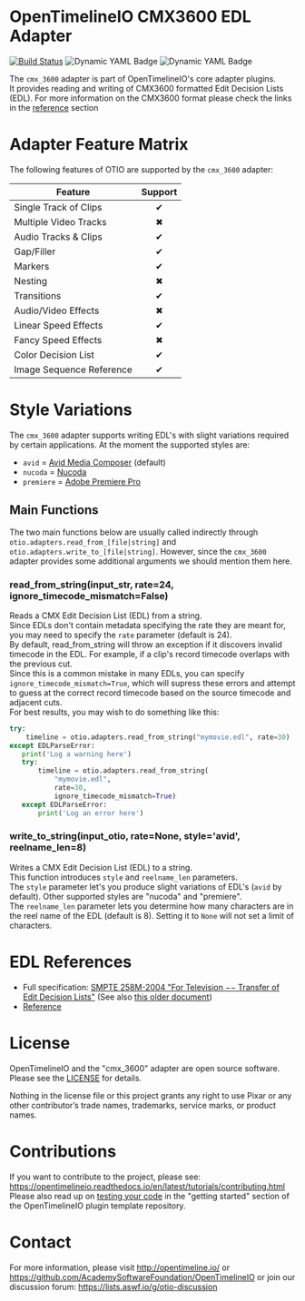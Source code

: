 # OpenTimelineIO CMX3600 EDL Adapter
[![Build Status](https://github.com/OpenTimelineIO/otio-fcp-adapter/actions/workflows/ci.yaml/badge.svg)](https://github.com/OpenTimelineIO/otio-cmx3600-adapter/actions/workflows/ci.yaml)
![Dynamic YAML Badge](https://img.shields.io/badge/dynamic/yaml?url=https%3A%2F%2Fraw.githubusercontent.com%2FOpenTimelineIO%2Fotio-cmx3600-adapter%2Fmain%2F.github%2Fworkflows%2Fci.yaml&query=%24.jobs%5B%22test-plugin%22%5D.strategy.matrix%5B%22otio-version%22%5D&label=OpenTimelineIO)
![Dynamic YAML Badge](https://img.shields.io/badge/dynamic/yaml?url=https%3A%2F%2Fraw.githubusercontent.com%2FOpenTimelineIO%2Fotio-cmx3600-adapter%2Fmain%2F.github%2Fworkflows%2Fci.yaml&query=%24.jobs%5B%22test-plugin%22%5D.strategy.matrix%5B%22python-version%22%5D&label=Python)


The `cmx_3600` adapter is part of OpenTimelineIO's core adapter plugins.  
It provides reading and writing of CMX3600 formatted Edit Decision Lists (EDL). 
For more information on the CMX3600 format please check the links in the 
[reference](edl-references) section 

# Adapter Feature Matrix

The following features of OTIO are supported by the `cmx_3600` adapter:

|Feature                  | Support |
|-------------------------|:-------:|
|Single Track of Clips    | ✔       |
|Multiple Video Tracks    | ✖       |
|Audio Tracks & Clips     | ✔       |
|Gap/Filler               | ✔       |
|Markers                  | ✔       |
|Nesting                  | ✖       |
|Transitions              | ✔       |
|Audio/Video Effects      | ✖       |
|Linear Speed Effects     | ✔       |
|Fancy Speed Effects      | ✖       |
|Color Decision List      | ✔       |
|Image Sequence Reference | ✔       |


# Style Variations
The `cmx_3600` adapter supports writing EDL's with slight variations required by 
certain applications. At the moment the supported styles are:
* `avid` = [Avid Media Composer](https://www.avid.com/media-composer) (default)
* `nucoda` = [Nucoda](https://digitalvision.world/products/nucoda/)
* `premiere` = [Adobe Premiere Pro](https://www.adobe.com/products/premiere.html)


## Main Functions
The two main functions below are usually called indirectly through 
`otio.adapters.read_from_[file|string]` and `otio.adapters.write_to_[file|string]`.
However, since the `cmx_3600` adapter provides some additional arguments we 
should mention them here.

### read_from_string(input_str, rate=24, ignore_timecode_mismatch=False)

Reads a CMX Edit Decision List (EDL) from a string.  
Since EDLs don't contain metadata specifying the rate they are meant
for, you may need to specify the `rate` parameter (default is 24).  
By default, read_from_string will throw an exception if it discovers
invalid timecode in the EDL. For example, if a clip's record timecode
overlaps with the previous cut.  
Since this is a common mistake in many EDLs, you can specify 
`ignore_timecode_mismatch=True`, which will
supress these errors and attempt to guess at the correct record
timecode based on the source timecode and adjacent cuts.  
For best results, you may wish to do something like this:

``` python
try:
    timeline = otio.adapters.read_from_string("mymovie.edl", rate=30)
except EDLParseError:
   print('Log a warning here')
   try:
       timeline = otio.adapters.read_from_string(
           "mymovie.edl",
           rate=30,
           ignore_timecode_mismatch=True)
   except EDLParseError:
       print('Log an error here')
```

### write_to_string(input_otio, rate=None, style='avid', reelname_len=8)

Writes a CMX Edit Decision List (EDL) to a string.  
This function introduces `style` and `reelname_len` parameters.  
The `style` parameter let's you produce slight variations of EDL's 
(`avid` by default). Other supported styles are "nucoda" and "premiere".  
The `reelname_len` parameter lets you determine how many characters are in the 
reel name of the EDL (default is 8). Setting it to `None` will not set a limit 
of characters.


# EDL References

- Full specification: [SMPTE 258M-2004 "For Television −− Transfer of Edit Decision Lists"](https://ieeexplore.ieee.org/document/7291839) (See also [this older document](http://xmil.biz/EDL-X/CMX3600.pdf))
- [Reference](https://prohelp.apple.com/finalcutpro_help-r01/English/en/finalcutpro/usermanual/chapter_96_section_0.html)


# License
OpenTimelineIO and the "cmx_3600" adapter are open source software. Please see the [LICENSE](LICENSE) 
for details.

Nothing in the license file or this project grants any right to use Pixar or any other contributor’s trade names, trademarks, service marks, or product names.


# Contributions

If you want to contribute to the project, 
please see: https://opentimelineio.readthedocs.io/en/latest/tutorials/contributing.html  
Please also read up on [testing your code](https://github.com/OpenTimelineIO/otio-plugin-template#testing-your-plugin-during-development) 
in the "getting started" section of the OpenTimelineIO plugin template repository.


# Contact

For more information, please visit http://opentimeline.io/
or https://github.com/AcademySoftwareFoundation/OpenTimelineIO
or join our discussion forum: https://lists.aswf.io/g/otio-discussion
